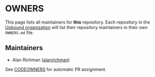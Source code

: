 # OWNERS

This page lists all maintainers for **this** repository. Each repository in the [Upbound
organization](https://github.com/upbound/) will list their repository maintainers in their own
`OWNERS.md` file.


## Maintainers

* Alan Richman ([alanrichman](https://github.com/alanrichman))

See [CODEOWNERS](./CODEOWNERS) for automatic PR assignment.
